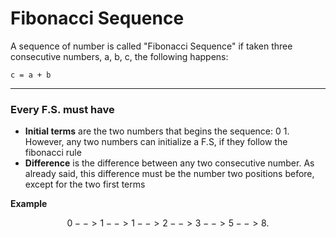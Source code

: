 # Fibonacci Sequence

A sequence of number is called "Fibonacci Sequence" if taken three consecutive numbers, a, b, c, the following happens:

```
c = a + b
```

* * *

### Every F.S. must have
- **Initial terms** are the two numbers that begins the sequence: 0 1. However, any two numbers can initialize a F.S, if they follow the fibonacci rule
- **Difference** is the difference between any two consecutive number. As already said, this difference must be the number two positions before, except for the two first terms

**Example**

$$0 --> 1 --> 1 --> 2 --> 3 --> 5 --> 8.$$
